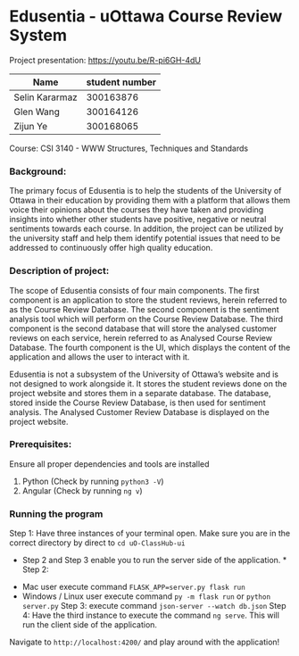 # Edusentia - uOttawa Course Review System
Project presentation: https://youtu.be/R-pi6GH-4dU 

|Name|student number|
|---|---|
|Selin Kararmaz|300163876|
|Glen Wang|300164126|
|Zijun Ye|300168065|

Course: CSI 3140 - WWW Structures, Techniques and Standards

### Background:
The primary focus of Edusentia is to help the students of the University of Ottawa in their education by providing them with a platform that allows them voice their opinions about the courses they have taken and providing insights into whether other students have positive, negative or neutral sentiments towards each course. In addition, the project can be utilized by the university staff and help them identify potential issues that need to be addressed to continuously offer high quality education.

### Description of project:
The scope of Edusentia consists of four main components. The first component is an application to store the student reviews, herein referred to as the Course Review Database. The second component is the sentiment analysis tool which will perform on the Course Review Database. The third component is the second database that will store the analysed customer reviews on each service, herein referred to as Analysed Course Review Database. The fourth component is the UI, which displays the content of the application and allows the user to interact with it.

Edusentia is not a subsystem of the University of Ottawa’s website and is not designed to work alongside it. It stores the student reviews done on the project website and stores them in a separate database. The database, stored inside the Course Review Database, is then used for sentiment analysis. The Analysed Customer Review Database is displayed on the project website.

### Prerequisites:
Ensure all proper dependencies and tools are installed
1. Python (Check by running `python3 -V`)
2. Angular (Check by running `ng v`)

### Running the program

Step 1: Have three instances of your terminal open. Make sure you are in the correct directory by direct to ```cd uO-ClassHub-ui```
*  Step 2  and Step 3 enable you to run the server side of the application. *
Step 2: 
  - Mac user execute command ```FLASK_APP=server.py flask run```
  - Windows / Linux user execute command ```py -m flask run``` or ```python server.py```
Step 3: execute command ```json-server --watch db.json```
Step 4: Have the third instance to execute the command `ng serve`. This will run the client side of the application.

Navigate to `http://localhost:4200/` and play around with the application! 
